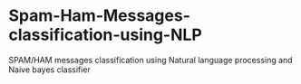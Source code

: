 # Spam-Ham-Messages-classification-using-NLP
SPAM/HAM messages classification using Natural language processing and Naive bayes classifier
